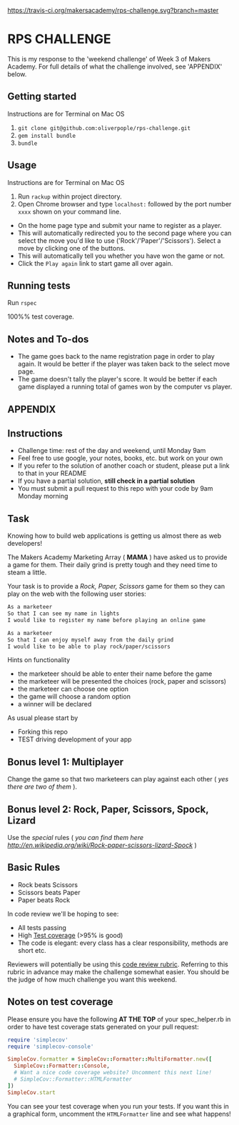 https://travis-ci.org/makersacademy/rps-challenge.svg?branch=master

# RPS CHALLENGE

This is my response to the 'weekend challenge' of Week 3 of Makers Academy. For full details of what the challenge involved, see 'APPENDIX' below.

## Getting started

Instructions are for Terminal on Mac OS

1) `git clone git@github.com:oliverpople/rps-challenge.git`
2) `gem install bundle`
3) `bundle`

## Usage

Instructions are for Terminal on Mac OS

1) Run `rackup` within project directory.
2) Open Chrome browser and type `localhost:` followed by the port number `xxxx` shown on your command line.

* On the home page type and submit your name to register as a player.
* This will automatically redirected you to the second page where you can select the move you'd like to use ('Rock'/'Paper'/'Scissors').  Select a move by clicking one of the buttons.
* This will automatically tell you whether you have won the game or not.
* Click the `Play again` link to start game all over again.


## Running tests

Run `rspec`

100%% test coverage.

## Notes and To-dos

* The game goes back to the name registration page in order to play again. It would be better if the player was taken back to the select move page.
* The game doesn't tally the player's score. It would be better if each game displayed a running total of games won by the computer vs player.

## APPENDIX

Instructions
-------

* Challenge time: rest of the day and weekend, until Monday 9am
* Feel free to use google, your notes, books, etc. but work on your own
* If you refer to the solution of another coach or student, please put a link to that in your README
* If you have a partial solution, **still check in a partial solution**
* You must submit a pull request to this repo with your code by 9am Monday morning

Task
----

Knowing how to build web applications is getting us almost there as web developers!

The Makers Academy Marketing Array ( **MAMA** ) have asked us to provide a game for them. Their daily grind is pretty tough and they need time to steam a little.

Your task is to provide a _Rock, Paper, Scissors_ game for them so they can play on the web with the following user stories:

```sh
As a marketeer
So that I can see my name in lights
I would like to register my name before playing an online game

As a marketeer
So that I can enjoy myself away from the daily grind
I would like to be able to play rock/paper/scissors
```

Hints on functionality

- the marketeer should be able to enter their name before the game
- the marketeer will be presented the choices (rock, paper and scissors)
- the marketeer can choose one option
- the game will choose a random option
- a winner will be declared


As usual please start by

* Forking this repo
* TEST driving development of your app


## Bonus level 1: Multiplayer

Change the game so that two marketeers can play against each other ( _yes there are two of them_ ).

## Bonus level 2: Rock, Paper, Scissors, Spock, Lizard

Use the _special_ rules ( _you can find them here http://en.wikipedia.org/wiki/Rock-paper-scissors-lizard-Spock_ )

## Basic Rules

- Rock beats Scissors
- Scissors beats Paper
- Paper beats Rock

In code review we'll be hoping to see:

* All tests passing
* High [Test coverage](https://github.com/makersacademy/course/blob/master/pills/test_coverage.md) (>95% is good)
* The code is elegant: every class has a clear responsibility, methods are short etc.

Reviewers will potentially be using this [code review rubric](docs/review.md).  Referring to this rubric in advance may make the challenge somewhat easier.  You should be the judge of how much challenge you want this weekend.

Notes on test coverage
----------------------

Please ensure you have the following **AT THE TOP** of your spec_helper.rb in order to have test coverage stats generated
on your pull request:

```ruby
require 'simplecov'
require 'simplecov-console'

SimpleCov.formatter = SimpleCov::Formatter::MultiFormatter.new([
  SimpleCov::Formatter::Console,
  # Want a nice code coverage website? Uncomment this next line!
  # SimpleCov::Formatter::HTMLFormatter
])
SimpleCov.start
```

You can see your test coverage when you run your tests. If you want this in a graphical form, uncomment the `HTMLFormatter` line and see what happens!
